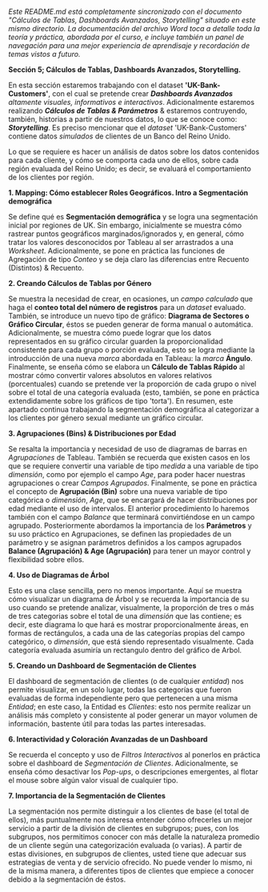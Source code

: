 _Este README.md está completamente sincronizado con el documento "Cálculos de Tablas, Dashboards Avanzados, Storytelling" situado en este mismo directorio. La documentación del archivo Word toca a detalle toda la teoría y práctica, abordada por el curso, e incluye también un panel de navegación para una mejor experiencia de aprendisaje y recordación de temas vistos a futuro._

**Sección 5; Cálculos de Tablas, Dashboards Avanzados, Storytelling.**

En esta sección estaremos trabajando con el dataset **'UK-Bank-Customers'**, con el cual se pretende crear _**Dashboards Avanzados** altamente visuales, informativos e interactivos_. Adicionalmente estaremos realizando _**Cálculos de Tablas & Parámetros**_ & estaremos contruyendo, también, historias a partir de nuestros datos, lo que se conoce como: _**Storytelling**_. Es preciso mencionar que el _dataset_ 'UK-Bank-Customers' contiene datos _simulados_ de clientes de un Banco del Reino Unido. 

Lo que se requiere es hacer un análisis de datos sobre los datos contenidos para cada cliente, y cómo se comporta cada uno de ellos, sobre cada región evaluada del Reino Unido; es decir, se evaluará el comportamiento de los clientes por región.

**1. Mapping: Cómo establecer Roles Geográficos. Intro a Segmentación demográfica**

Se define qué es **Segmentación demográfica** y se logra una segmentación inicial por regiones de UK. Sin embargo, inicialmente se muestra cómo rastrear puntos geográficos marginados/ignorados y, en general, cómo tratar los valores desconocidos por Tableau al ser arrastrados a una _Worksheet_. Adicionalmente, se pone en práctica las funciones de Agregación de tipo _Conteo_ y se deja claro las diferencias entre Recuento (Distintos) & Recuento.

**2. Creando Cálculos de Tablas por Género**

Se muestra la necesidad de crear, en ocasiones, un _campo calculado_ que haga el **conteo total del número de registros** para un _dataset_ evaluado. También, se introduce un nuevo tipo de gráfico: **Diagrama de Sectores o Gráfico Circular**, éstos se pueden generar de forma manual o automática. Adicionalmente, se muestra cómo puede lograr que los datos representados en su gráfico circular guarden la proporcionalidad consistente para cada grupo o porción evaluada, esto se logra mediante la introducción de una nueva _marca_ abordada en Tableau: la _marca_ **Ángulo**. Finalmente, se enseña cómo se elabora un **Cálculo de Tablas Rápido** al mostrar cómo convertir valores absolutos en valores relativos (porcentuales) cuando se pretende ver la proporción de cada grupo o nivel sobre el total de una categoría evaluada (esto, también, se pone en práctica extendidamente sobre los gráficos de tipo 'torta'). En resumen, este apartado continua trabajando la segmentación demográfica al categorizar a los clientes por género sexual mediante un gráfico circular. 

**3. Agrupaciones (Bins) & Distribuciones por Edad**

Se resalta la importancia y necesidad de uso de diagramas de barras en _Agrupaciones_ de Tableau. También se recuerda que existen casos en los que se requiere convertir una variable de tipo _medida_ a una variable de tipo _dimensión_, como por ejemplo el campo _Age_, para poder hacer nuestras agrupaciones o crear _Campos Agrupados_. Finalmente, se pone en práctica el concepto de **Agrupación (Bin)** sobre una nueva variable de tipo categórica o _dimensión_, _Age_, que se encargará de hacer distribuciones por edad mediante el uso de intervalos. El anterior procedimiento lo haremos también con el campo _Balance_ que terminará convirtiéndose en un campo agrupado. Posteriormente abordamos la importancia de los **Parámetros** y su uso práctico en Agrupaciones, se definen las propiedades de un parámetro y se asignan parámetros definidos a los campos agrupados **Balance (Agrupación) & Age (Agrupación)** para tener un mayor control y flexibilidad sobre ellos.

**4. Uso de Diagramas de Árbol**

Esto es una clase sencilla, pero no menos importante. Aquí se muestra cómo visualizar un diagrama de Árbol y se recuerda la importancia de su uso cuando se pretende analizar, visualmente, la proporción de tres o más de tres categorias sobre el total de una _dimensión_ que las contiene; es decir, este diagrama lo que hará es mostrar proporcionalmente áreas, en formas de rectángulos, a cada una de las categorías propias del campo categórico, o _dimensión_, que está siendo representado visualmente. Cada categoría evaluada asumiría un rectangulo dentro del gráfico de Arbol.  

**5. Creando un Dashboard de Segmentación de Clientes**

El dashboard de segmentación de clientes (o de cualquier _entidad_) nos permite visualizar, en un solo lugar, todas las categorías que fueron evaluadas de forma independiente pero que pertenecen a una misma _Entidad_; en este caso, la Entidad es _Clientes_: esto nos permite realizar un análisis más completo y consistente al poder generar un mayor volumen de información, bastente útil para todas las partes interesadas. 

**6.	Interactividad y Coloración Avanzadas de un Dashboard**

Se recuerda el concepto y uso de _Filtros Interactivos_ al ponerlos en práctica sobre el dashboard de _Segmentación de Clientes_. Adicionalmente, se enseña cómo desactivar los _Pop-ups_, o descripciones emergentes, al flotar el mouse sobre algún valor visual de cualquier tipo.

**7.	Importancia de la Segmentación de Clientes**

La segmentación nos permite distinguir a los clientes de base (el total de ellos), más puntualmente nos interesa entender cómo ofrecerles un mejor servicio a partir de la división de clientes en subgrupos; pues, con los subgrupos, nos permitimos conocer con más detalle la naturaleza promedio de un cliente según una categorización evaluada (o varias). A partir de estas divisiones, en subgrupos de clientes, usted tiene que adecuar sus estrategias de venta y de servicio ofrecido. No puede vender lo mismo, ni de la misma manera, a diferentes tipos de clientes que empiece a conocer debido a la segmentación de éstos.
